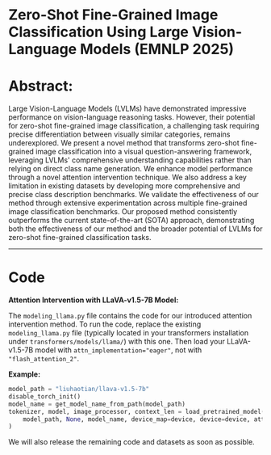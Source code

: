 # Zero-Shot Fine-Grained Image Classification Using Large Vision-Language Models (EMNLP 2025)
# Abstract: 
Large Vision-Language Models (LVLMs) have demonstrated impressive performance on vision-language reasoning tasks. However, their potential for zero-shot fine-grained image classification, a challenging task requiring precise differentiation between visually similar categories, remains underexplored. We present a novel method that transforms zero-shot fine-grained image classification into a visual question-answering framework, leveraging LVLMs' comprehensive understanding capabilities rather than relying on direct class name generation. We enhance model performance through a novel attention intervention technique. We also address a key limitation in existing datasets by developing more comprehensive and precise class description benchmarks. We validate the effectiveness of our method through extensive experimentation across multiple fine-grained image classification benchmarks. Our proposed method consistently outperforms the current state-of-the-art (SOTA) approach, demonstrating both the effectiveness of our method and the broader potential of LVLMs for zero-shot fine-grained classification tasks.

---
# Code
**Attention Intervention with LLaVA-v1.5-7B Model:**

The `modeling_llama.py` file contains the code for our introduced attention intervention method. To run the code, replace the existing `modeling_llama.py` file (typically located in your transformers installation under `transformers/models/llama/`) with this one. Then load your LLaVA-v1.5-7B model with `attn_implementation="eager"`, not with `"flash_attention_2"`.

**Example:**
```python
model_path = "liuhaotian/llava-v1.5-7b" 
disable_torch_init() 
model_name = get_model_name_from_path(model_path)
tokenizer, model, image_processor, context_len = load_pretrained_model(
    model_path, None, model_name, device_map=device, device=device, attn_implementation='eager',
)
```
We will also release the remaining code and datasets as soon as possible.
